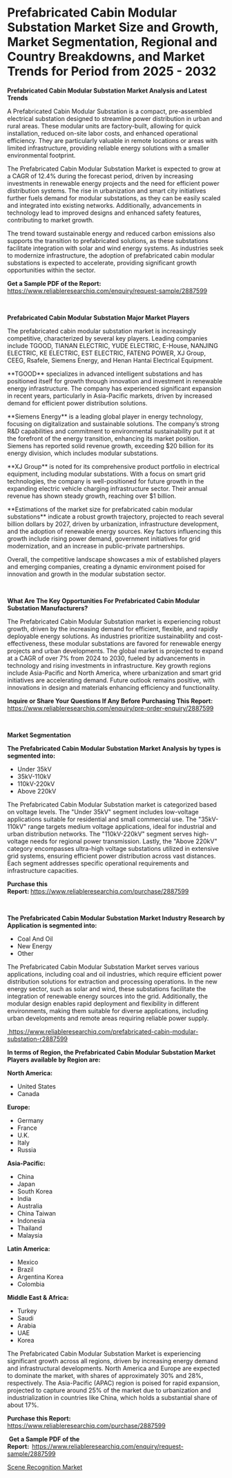 <p><h1>Prefabricated Cabin Modular Substation Market Size and Growth, Market Segmentation, Regional and Country Breakdowns, and Market Trends for Period from 2025 -  2032</h1></p><p><strong>Prefabricated Cabin Modular Substation Market Analysis and Latest Trends</strong></p>
<p><p>A Prefabricated Cabin Modular Substation is a compact, pre-assembled electrical substation designed to streamline power distribution in urban and rural areas. These modular units are factory-built, allowing for quick installation, reduced on-site labor costs, and enhanced operational efficiency. They are particularly valuable in remote locations or areas with limited infrastructure, providing reliable energy solutions with a smaller environmental footprint.</p><p>The Prefabricated Cabin Modular Substation Market is expected to grow at a CAGR of 12.4% during the forecast period, driven by increasing investments in renewable energy projects and the need for efficient power distribution systems. The rise in urbanization and smart city initiatives further fuels demand for modular substations, as they can be easily scaled and integrated into existing networks. Additionally, advancements in technology lead to improved designs and enhanced safety features, contributing to market growth.</p><p>The trend toward sustainable energy and reduced carbon emissions also supports the transition to prefabricated solutions, as these substations facilitate integration with solar and wind energy systems. As industries seek to modernize infrastructure, the adoption of prefabricated cabin modular substations is expected to accelerate, providing significant growth opportunities within the sector.</p></p>
<p><strong>Get a Sample PDF of the Report:&nbsp;</strong> <a href="https://www.reliableresearchiq.com/enquiry/request-sample/2887599?utm_campaign=3361&utm_medium=2&utm_source=Github&utm_content=ia&utm_term=14032025&utm_id=prefabricated-cabin-modular-substation">https://www.reliableresearchiq.com/enquiry/request-sample/2887599</a></p>
<p>&nbsp;</p>
<p><strong>Prefabricated Cabin Modular Substation Major Market Players</strong></p>
<p><p>The prefabricated cabin modular substation market is increasingly competitive, characterized by several key players. Leading companies include TGOOD, TIANAN ELECTRIC, YUDE ELECTRIC, E-House, NANJING ELECTRIC, KE ELECTRIC, EST ELECTRIC, FATENG POWER, XJ Group, CEEG, Rsafele, Siemens Energy, and Henan Hantai Electrical Equipment.</p><p>**TGOOD** specializes in advanced intelligent substations and has positioned itself for growth through innovation and investment in renewable energy infrastructure. The company has experienced significant expansion in recent years, particularly in Asia-Pacific markets, driven by increased demand for efficient power distribution solutions.</p><p>**Siemens Energy** is a leading global player in energy technology, focusing on digitalization and sustainable solutions. The company’s strong R&D capabilities and commitment to environmental sustainability put it at the forefront of the energy transition, enhancing its market position. Siemens has reported solid revenue growth, exceeding $20 billion for its energy division, which includes modular substations.</p><p>**XJ Group** is noted for its comprehensive product portfolio in electrical equipment, including modular substations. With a focus on smart grid technologies, the company is well-positioned for future growth in the expanding electric vehicle charging infrastructure sector. Their annual revenue has shown steady growth, reaching over $1 billion.</p><p>**Estimations of the market size for prefabricated cabin modular substations** indicate a robust growth trajectory, projected to reach several billion dollars by 2027, driven by urbanization, infrastructure development, and the adoption of renewable energy sources. Key factors influencing this growth include rising power demand, government initiatives for grid modernization, and an increase in public-private partnerships.</p><p>Overall, the competitive landscape showcases a mix of established players and emerging companies, creating a dynamic environment poised for innovation and growth in the modular substation sector.</p></p>
<p>&nbsp;</p>
<p><strong>What Are The Key Opportunities For Prefabricated Cabin Modular Substation Manufacturers?</strong></p>
<p><p>The Prefabricated Cabin Modular Substation market is experiencing robust growth, driven by the increasing demand for efficient, flexible, and rapidly deployable energy solutions. As industries prioritize sustainability and cost-effectiveness, these modular substations are favored for renewable energy projects and urban developments. The global market is projected to expand at a CAGR of over 7% from 2024 to 2030, fueled by advancements in technology and rising investments in infrastructure. Key growth regions include Asia-Pacific and North America, where urbanization and smart grid initiatives are accelerating demand. Future outlook remains positive, with innovations in design and materials enhancing efficiency and functionality.</p></p>
<p><strong>Inquire or Share Your Questions If Any Before Purchasing This Report:</strong> <a href="https://www.reliableresearchiq.com/enquiry/pre-order-enquiry/2887599?utm_campaign=3361&utm_medium=2&utm_source=Github&utm_content=ia&utm_term=14032025&utm_id=prefabricated-cabin-modular-substation">https://www.reliableresearchiq.com/enquiry/pre-order-enquiry/2887599</a></p>
<p>&nbsp;</p>
<p><strong>Market Segmentation</strong></p>
<p><strong>The Prefabricated Cabin Modular Substation Market Analysis by types is segmented into:</strong></p>
<p><ul><li>Under 35kV</li><li>35kV-110kV</li><li>110kV-220kV</li><li>Above 220kV</li></ul></p>
<p><p>The Prefabricated Cabin Modular Substation market is categorized based on voltage levels. The "Under 35kV" segment includes low-voltage applications suitable for residential and small commercial use. The "35kV-110kV" range targets medium voltage applications, ideal for industrial and urban distribution networks. The "110kV-220kV" segment serves high-voltage needs for regional power transmission. Lastly, the "Above 220kV" category encompasses ultra-high voltage substations utilized in extensive grid systems, ensuring efficient power distribution across vast distances. Each segment addresses specific operational requirements and infrastructure capacities.</p></p>
<p><strong>Purchase this Report:&nbsp;</strong><a href="https://www.reliableresearchiq.com/purchase/2887599?utm_campaign=3361&utm_medium=2&utm_source=Github&utm_content=ia&utm_term=14032025&utm_id=prefabricated-cabin-modular-substation">https://www.reliableresearchiq.com/purchase/2887599</a></p>
<p>&nbsp;</p>
<p><strong>The Prefabricated Cabin Modular Substation Market Industry Research by Application is segmented into:</strong></p>
<p><ul><li>Coal And Oil</li><li>New Energy</li><li>Other</li></ul></p>
<p><p>The Prefabricated Cabin Modular Substation Market serves various applications, including coal and oil industries, which require efficient power distribution solutions for extraction and processing operations. In the new energy sector, such as solar and wind, these substations facilitate the integration of renewable energy sources into the grid. Additionally, the modular design enables rapid deployment and flexibility in different environments, making them suitable for diverse applications, including urban developments and remote areas requiring reliable power supply.</p></p>
<p><a href="https://www.reliableresearchiq.com/prefabricated-cabin-modular-substation-r2887599?utm_campaign=3361&utm_medium=2&utm_source=Github&utm_content=ia&utm_term=14032025&utm_id=prefabricated-cabin-modular-substation">&nbsp;https://www.reliableresearchiq.com/prefabricated-cabin-modular-substation-r2887599</a></p>
<p><strong>In terms of Region, the Prefabricated Cabin Modular Substation Market Players available by Region are:</strong></p>
<p>
    <p> <strong> North America: </strong>
        <ul>
            <li>United States</li>
            <li>Canada</li>
        </ul>
        </p> 
    <p> <strong> Europe: </strong>
        <ul>
            <li>Germany</li>
            <li>France</li>
            <li>U.K.</li>
            <li>Italy</li>
            <li>Russia</li>
        </ul>
        </p> 
    <p> <strong> Asia-Pacific: </strong>
        <ul>
            <li>China</li>
            <li>Japan</li>
            <li>South Korea</li>
            <li>India</li>
            <li>Australia</li>
            <li>China Taiwan</li>
            <li>Indonesia</li>
            <li>Thailand</li>
            <li>Malaysia</li>
        </ul>
        </p> 
    <p> <strong> Latin America: </strong>
        <ul>
            <li>Mexico</li>
            <li>Brazil</li>
            <li>Argentina Korea</li>
            <li>Colombia</li>
        </ul>
        </p> 
    <p> <strong> Middle East & Africa: </strong>
        <ul>
            <li>Turkey</li>
            <li>Saudi</li>
            <li>Arabia</li>
            <li>UAE</li>
            <li>Korea</li>
        </ul>
    </p>
    </p>
<p><p>The Prefabricated Cabin Modular Substation Market is experiencing significant growth across all regions, driven by increasing energy demand and infrastructural developments. North America and Europe are expected to dominate the market, with shares of approximately 30% and 28%, respectively. The Asia-Pacific (APAC) region is poised for rapid expansion, projected to capture around 25% of the market due to urbanization and industrialization in countries like China, which holds a substantial share of about 17%.</p></p>
<p><strong>Purchase this Report: </strong><a href="https://www.reliableresearchiq.com/purchase/2887599?utm_campaign=3361&utm_medium=2&utm_source=Github&utm_content=ia&utm_term=14032025&utm_id=prefabricated-cabin-modular-substation">https://www.reliableresearchiq.com/purchase/2887599</a></p>
<p>&nbsp;<strong>Get a Sample PDF of the Report:&nbsp;&nbsp;</strong><a href="https://www.reliableresearchiq.com/enquiry/request-sample/2887599?utm_campaign=3361&utm_medium=2&utm_source=Github&utm_content=ia&utm_term=14032025&utm_id=prefabricated-cabin-modular-substation">https://www.reliableresearchiq.com/enquiry/request-sample/2887599</a></p>
<p><strong></strong></p>
<p><p><a href="https://github.com/mudgeadamsvx/Market-Research-Report-List-1/blob/main/scene-recognition-market.md?utm_campaign=3361&utm_medium=2&utm_source=Github&utm_content=ia&utm_term=14032025&utm_id=prefabricated-cabin-modular-substation">Scene Recognition Market</a></p></p>